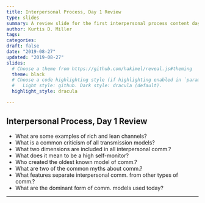 ```yaml
---
title: Interpersonal Process, Day 1 Review
type: slides
summary: A review slide for the first interpersonal process content day
author: Kurtis D. Miller
tags:
categories: 
draft: false
date: "2019-08-27"
updated: "2019-08-27"
slides:
  # Choose a theme from https://github.com/hakimel/reveal.js#theming
  theme: black
  # Choose a code highlighting style (if highlighting enabled in `params.toml`)
  #   Light style: github. Dark style: dracula (default).
  highlight_style: dracula

---
```


Interpersonal Process, Day 1 Review
-----------------------------------

* What are some examples of rich and lean channels?
* What is a common criticism of all transmission models?
* What two dimensions are included in all interpersonal comm.?
* What does it mean to be a high self-monitor?
* Who created the oldest known model of comm.?
* What are two of the common myths about comm.?
* What features separate interpersonal comm. from other types of comm.?
* What are the dominant form of comm. models used today?

---

